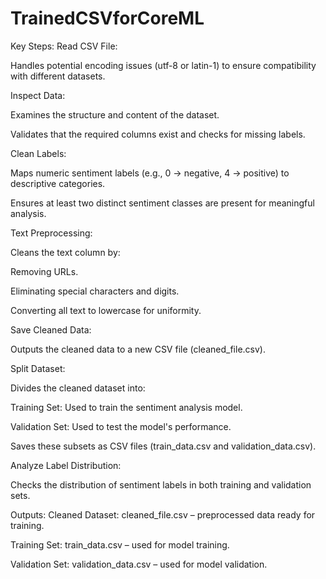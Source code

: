 # TrainedCSVforCoreML
Key Steps:
Read CSV File:

Handles potential encoding issues (utf-8 or latin-1) to ensure compatibility with different datasets.

Inspect Data:

Examines the structure and content of the dataset.

Validates that the required columns exist and checks for missing labels.

Clean Labels:

Maps numeric sentiment labels (e.g., 0 -> negative, 4 -> positive) to descriptive categories.

Ensures at least two distinct sentiment classes are present for meaningful analysis.

Text Preprocessing:

Cleans the text column by:

Removing URLs.

Eliminating special characters and digits.

Converting all text to lowercase for uniformity.

Save Cleaned Data:

Outputs the cleaned data to a new CSV file (cleaned_file.csv).

Split Dataset:

Divides the cleaned dataset into:

Training Set: Used to train the sentiment analysis model.

Validation Set: Used to test the model's performance.

Saves these subsets as CSV files (train_data.csv and validation_data.csv).

Analyze Label Distribution:

Checks the distribution of sentiment labels in both training and validation sets.

Outputs:
Cleaned Dataset: cleaned_file.csv – preprocessed data ready for training.

Training Set: train_data.csv – used for model training.

Validation Set: validation_data.csv – used for model validation.
